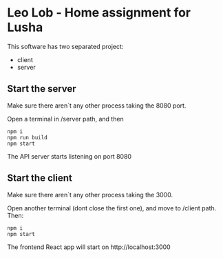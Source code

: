 # Leo Lob - Home assignment for Lusha

This software has two separated project:
- client
- server

## Start the server
Make sure there aren´t any other process taking the 8080 port.

Open a terminal in /server path, and then
```
npm i
npm run build
npm start
```

The API server starts listening on port 8080

## Start the client
Make sure there aren`t any other process taking the 3000.

Open another terminal (dont close the first one), and move to /client path.  Then:
```
npm i
npm start
```

The frontend React app will start on http://localhost:3000

